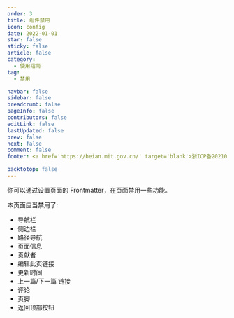 ```yaml
---
order: 3
title: 组件禁用
icon: config
date: 2022-01-01
star: false
sticky: false
article: false
category:
  - 使用指南
tag:
  - 禁用

navbar: false
sidebar: false
breadcrumb: false
pageInfo: false
contributors: false
editLink: false
lastUpdated: false
prev: false
next: false
comment: false
footer: <a href='https://beian.mit.gov.cn/' target='blank'>浙ICP备2021037683号-2</a>

backtotop: false
---
```


你可以通过设置页面的 Frontmatter，在页面禁用一些功能。

<!-- more -->

本页面应当禁用了:

- 导航栏
- 侧边栏
- 路径导航
- 页面信息
- 贡献者
- 编辑此页链接
- 更新时间
- 上一篇/下一篇 链接
- 评论
- 页脚
- 返回顶部按钮
